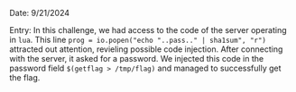 Date: 9/21/2024

Entry:
In this challenge, we had access to the code of the server operating in `lua`. This line `prog = io.popen("echo "..pass.." | sha1sum", "r")` attracted out attention, revieling possible code injection. After connecting with the server, it asked for a password. We injected this code in the password field `$(getflag > /tmp/flag)` and managed to successfully get the flag.